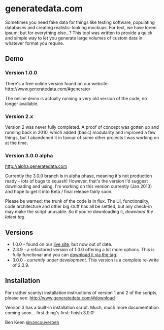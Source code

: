 # generatedata.com

Sometimes you need fake data for things like testing software, populating databases and creating 
realistic-looking mockups. For text, we have lorem ipsum; but for everything else...? This tool was 
written to provide a quick and simple way to let you generate large volumes of custom data in 
whatever format you require. 

## Demo
### Version 1.0.0 
There's a free online version found on our website:
http://www.generatedata.com/#generator

The online demo is actually running a very old version of the code, no longer available.

### Version 2.x
Version 2 was never fully completed. A proof of concept was gotten up and running back in 2010, which 
added (basic) modularity and improved a few things, but I abandoned it in favour of some other projects
I was working on at the time.

### Version 3.0.0 alpha
http://alpha.generatedata.com

Currently the 3.0.0 branch is in alpha phase, meaning it's not production ready - lots of bugs to squash!
However, that's the version I'd suggest downloading and using. I'm working on this version currently 
(Jan 2013) and hope to get it into Beta / final release fairly soon.

Please be warned: the trunk of the code is in flux. The UI, functionality, code architecture and other big
stuff has all be settled, but any check-in may make the script unusable. So if you're downloading it, 
*download the latest tag*.

## Versions

* 1.0.0 - found on our [live site](http://www.generatedata.com/#generator), but now out of date.
* 2.3.9 - a refactored version of 1.0.0 offering a lot more options. This is fully functional and you
can [download it via the tag](https://github.com/benkeen/generatedata/tags).
* 3.0.0 - _currently under development_. This version is a complete re-write of 2.3.9.

## Installation

For (rather scanty) installation instructions of version 1 and 2 of the scripts, please see:
http://www.generatedata.com/#download

Version 3 has a built-in installation script. Much, much more documentation coming soon... first thing's
first: finish 3.0.0!

Ben Keen
[@vancouverben](https://twitter.com/#!/vancouverben)
